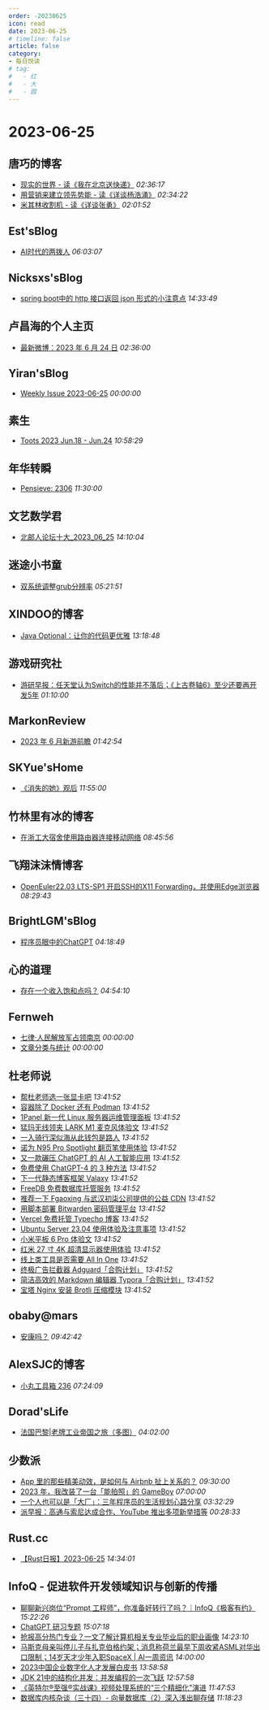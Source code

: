 ```yaml
---
order: -20230625
icon: read
date: 2023-06-25
# timeline: false
article: false
category:
- 每日悦读
# tag:
#   - 红
#   - 大
#   - 圆
---
```


# 2023-06-25 
## 唐巧的博客<span></span>
* [现实的世界 - 读《我在北京送快递》](https://blog.devtang.com/2023/06/25/my-19-jobs/) *02:36:17* 
* [用营销来建立领先势能 - 读《详谈杨浩涌》](https://blog.devtang.com/2023/04/17/interview-of-yanghy/) *02:34:22* 
* [米其林收割机 - 读《详谈张勇》](https://blog.devtang.com/2023/03/15/interview-of-zhang-yong/) *02:01:52* 
## Est'sBlog<span></span>
* [AI时代的两拨人](https://blog.est.im/2023/stdin-08) *06:03:07* 
## Nicksxs'sBlog<span></span>
* [spring boot中的 http 接口返回 json 形式的小注意点](https://nicksxs.me/2023/06/25/spring-boot%E4%B8%AD%E7%9A%84-http-%E6%8E%A5%E5%8F%A3%E8%BF%94%E5%9B%9E-json-%E5%BD%A2%E5%BC%8F%E7%9A%84%E5%B0%8F%E6%B3%A8%E6%84%8F%E7%82%B9/) *14:33:49* 
## 卢昌海的个人主页<span></span>
* [最新微博：2023 年 6 月 24 日](https://www.changhai.org/articles/miscellaneous/blog/202306.php#latest) *02:36:00* 
## Yiran'sBlog<span></span>
* [Weekly Issue 2023-06-25](https://zdyxry.github.io/2023/06/25/Weekly-Issue-2023-06-25/) *00:00:00* 
## 素生<span></span>
* [Toots 2023 Jun.18 - Jun.24](http://z.arlmy.me/posts/MastodonArchives/2023/MastodonTootsArchives_20230624/) *10:58:29* 
## 年华转瞬<span></span>
* [Pensieve: 2306](https://xiaket.github.io/2023/pensieve-2306.html) *11:30:00* 
## 文艺数学君<span></span>
* [北邮人论坛十大_2023_06_25](https://mathpretty.com/16060.html) *14:10:04* 
## 迷途小书童<span></span>
* [双系统调整grub分辨率](https://xugaoxiang.com/2023/06/25/ubuntu-modify-grub-resolution/) *05:21:51* 
## XINDOO的博客<span></span>
* [Java Optional：让你的代码更优雅](https://zxs.io/article/1927) *13:18:48* 
## 游戏研究社<span></span>
* [游研早报：任天堂认为Switch的性能并不落后；《上古卷轴6》至少还要再开发5年](https://www.yystv.cn/p/10929) *01:10:00* 
## MarkonReview<span></span>
* [2023 年 6 月新游前瞻](https://markonreview.com/2023/06/25/2023-jun-upcoming-games/) *01:42:54* 
## SKYue'sHome<span></span>
* [《消失的她》观后](https://www.skyue.com/23062519.html) *11:55:00* 
## 竹林里有冰的博客<span></span>
* [在浙工大宿舍使用路由器连接移动网络](https://zhul.in/2023/06/24/connect-china-mobile-with-router-in-zjut-dormitory/) *08:45:56* 
## 飞翔沫沫情博客<span></span>
* [OpenEuler22.03 LTS-SP1 开启SSH的X11 Forwarding，并使用Edge浏览器](https://www.fxkjnj.com/4448/) *08:29:43* 
## BrightLGM'sBlog<span></span>
* [程序员眼中的ChatGPT](http://brightliao.com/2023/04/12/chatgpt-from-programmer-point-of-view/) *04:18:49* 
## 心的道理<span></span>
* [存在一个收入饱和点吗？](https://stephenleng.com/income-satiation/) *04:54:10* 
## Fernweh<span></span>
* [七律·人民解放军占领南京](https://blog.wohin.me/morning/qi-lv-ren-min-jie-fang-jun-zhan-ling-nan-jing/) *00:00:00* 
* [文章分类与统计](https://blog.wohin.me/post-categories/) *00:00:00* 
## 杜老师说<span></span>
* [帮杜老师选一张显卡吧](https://dusays.com/599/) *13:41:52* 
* [容器除了 Docker 还有 Podman](https://dusays.com/598/) *13:41:52* 
* [1Panel 新一代 Linux 服务器运维管理面板](https://dusays.com/597/) *13:41:52* 
* [猛玛无线领夹 LARK M1 麦克风体验文](https://dusays.com/596/) *13:41:52* 
* [一入骑行深似海从此钱包是路人](https://dusays.com/595/) *13:41:52* 
* [诺为 N95 Pro Spotlight 翻页笔使用体验](https://dusays.com/594/) *13:41:52* 
* [又一款碾压 ChatGPT 的 AI 人工智能应用](https://dusays.com/593/) *13:41:52* 
* [免费使用 ChatGPT-4 的 3 种方法](https://dusays.com/592/) *13:41:52* 
* [下一代静态博客框架 Valaxy](https://dusays.com/591/) *13:41:52* 
* [FreeDB 免费数据库托管服务](https://dusays.com/590/) *13:41:52* 
* [推荐一下 Fgaoxing 与武汉初柒公司提供的公益 CDN](https://dusays.com/589/) *13:41:52* 
* [用脚本部署 Bitwarden 密码管理平台](https://dusays.com/588/) *13:41:52* 
* [Vercel 免费托管 Typecho 博客](https://dusays.com/587/) *13:41:52* 
* [Ubuntu Server 23.04 使用体验及注意事项](https://dusays.com/586/) *13:41:52* 
* [小米平板 6 Pro 体验文](https://dusays.com/585/) *13:41:52* 
* [红米 27 寸 4K 超清显示器使用体验](https://dusays.com/584/) *13:41:52* 
* [线上类工具是否需要 All In One](https://dusays.com/583/) *13:41:52* 
* [终极广告拦截器 Adguard「合购计划」](https://dusays.com/582/) *13:41:52* 
* [简洁高效的 Markdown 编辑器 Typora「合购计划」](https://dusays.com/581/) *13:41:52* 
* [宝塔 Nginx 安装 Brotli 压缩模块](https://dusays.com/580/) *13:41:52* 
## obaby@mars<span></span>
* [安康吗？](https://h4ck.org.cn/2023/06/%e5%ae%89%e5%ba%b7%e5%90%97%ef%bc%9f/) *09:42:42* 
## AlexSJC的博客<span></span>
* [小丸工具箱 236](https://blog.c3c.one/archives/1062) *07:24:09* 
## Dorad'sLife<span></span>
* [法国巴黎|老牌工业帝国之旅（多图）](https://blog.cuger.cn/p/8193/) *04:02:00* 
## 少数派<span></span>
* [App 里的那些精美动效，是如何与 Airbnb 扯上关系的？](https://sspai.com/post/80434) *09:30:00* 
* [2023 年，我改装了一台「能拍照」的 GameBoy](https://sspai.com/post/80561) *07:00:00* 
* [一个人也可以是「大厂」：三年程序员的生活规划心路分享](https://sspai.com/post/80509) *03:32:29* 
* [派早报：高通与索尼达成合作、YouTube 推出多项新举措等](https://sspai.com/post/80558) *00:28:33* 
## Rust.cc<span></span>
* [【Rust日报】2023-06-25](https://rustcc.cn/article?id=7bd1a111-50aa-4111-a22d-5aba99e1ca3f) *14:34:01* 
## InfoQ - 促进软件开发领域知识与创新的传播<span></span>
* [聊聊新兴岗位“Prompt 工程师”，你准备好转行了吗？｜InfoQ《极客有约》](https://www.infoq.cn/video/OBfGBJAa0kczp0kxdITN?utm_source=rss&utm_medium=article) *15:22:26* 
* [ChatGPT 研习专题](https://www.infoq.cn/article/EV3q69G1rvYooBDcuphD?utm_source=rss&utm_medium=article) *15:07:18* 
* [抢报高分热门专业？一文了解计算机相关专业毕业后的职业画像](https://www.infoq.cn/article/TjJu2UVJlX4meCBGbudM?utm_source=rss&utm_medium=article) *14:23:10* 
* [马斯克母亲叫停儿子与扎克伯格约架；消息称荷兰最早下周收紧ASML对华出口限制；14岁天才少年入职SpaceX | AI一周资讯](https://www.infoq.cn/article/De6DM9g1sigM22fxUW1R?utm_source=rss&utm_medium=article) *14:00:00* 
* [2023中国企业数字化人才发展白皮书](https://www.infoq.cn/minibook/Hx4rL9EBjjXx9V3vdrGI?utm_source=rss&utm_medium=article) *13:58:58* 
* [JDK 21中的结构化并发：并发编程的一次飞跃](https://www.infoq.cn/article/1NdPKQpZJGmKxm2v6SP2?utm_source=rss&utm_medium=article) *12:57:58* 
* [《英特尔®️至强®️实战课》视频处理系统的“三个精细化”演进](https://www.infoq.cn/article/5vVQpFN0IGSdkT5J0GLl?utm_source=rss&utm_medium=article) *11:47:53* 
* [数据库内核杂谈（三十四）- 向量数据库（2）深入浅出聊存储](https://www.infoq.cn/article/2u1E9oftIt2NlAksybMi?utm_source=rss&utm_medium=article) *11:18:23* 

